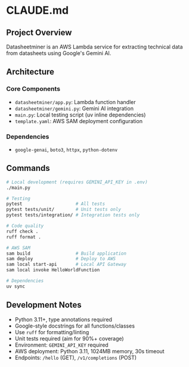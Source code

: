 # CLAUDE.md

## Project Overview

Datasheetminer is an AWS Lambda service for extracting technical data from datasheets using Google's Gemini AI.

## Architecture

### Core Components

- `datasheetminer/app.py`: Lambda function handler
- `datasheetminer/gemini.py`: Gemini AI integration
- `main.py`: Local testing script (uv inline dependencies)
- `template.yaml`: AWS SAM deployment configuration

### Dependencies

- `google-genai`, `boto3`, `httpx`, `python-dotenv`

## Commands

```bash
# Local development (requires GEMINI_API_KEY in .env)
./main.py

# Testing
pytest                    # All tests
pytest tests/unit/        # Unit tests only
pytest tests/integration/ # Integration tests only

# Code quality
ruff check .
ruff format .

# AWS SAM
sam build                 # Build application
sam deploy                # Deploy to AWS
sam local start-api       # Local API Gateway
sam local invoke HelloWorldFunction

# Dependencies
uv sync
```

## Development Notes

- Python 3.11+, type annotations required
- Google-style docstrings for all functions/classes
- Use `ruff` for formatting/linting
- Unit tests required (aim for 90%+ coverage)
- Environment: `GEMINI_API_KEY` required
- AWS deployment: Python 3.11, 1024MB memory, 30s timeout
- Endpoints: `/hello` (GET), `/v1/completions` (POST)